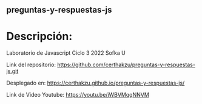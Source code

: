 ## preguntas-y-respuestas-js

# Descripción:

Laboratorio de Javascript Ciclo 3 2022 Sofka U

Link del repositorio: https://github.com/certhakzu/preguntas-y-respuestas-js.git

Desplegado en: https://certhakzu.github.io/preguntas-y-respuestas-js/

Link de Video Youtube: https://youtu.be/jWBVMqqNNVM
